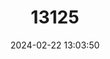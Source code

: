 ---
title: "13125"
category: "Paramelomys lorentzii"
draft: false
date: 2024-02-22 13:03:50
languages:
  English: ["Lorentz's Mosaic-tailed Rat", "Lorentz’s Paramelomys"]
---